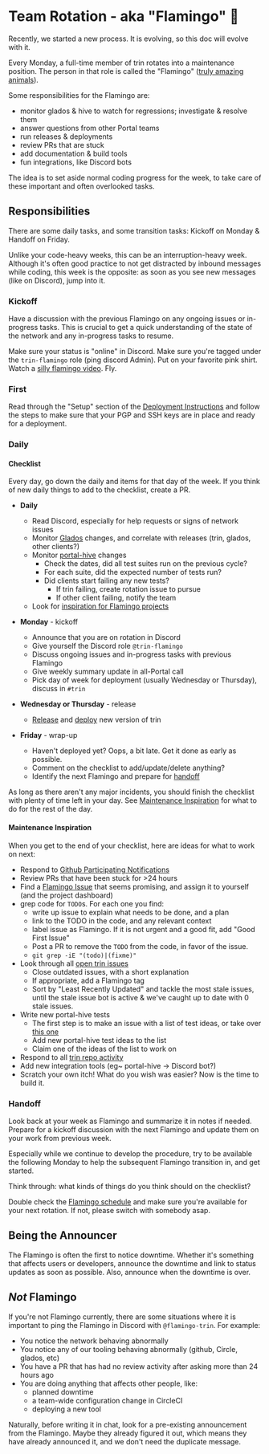 # Team Rotation - aka "Flamingo" 🦩

Recently, we started a new process. It is evolving, so this doc will evolve with it.

Every Monday, a full-time member of trin rotates into a maintenance position. The person in that role is called the "Flamingo" ([truly amazing animals](https://www.reddit.com/r/Flamingo/comments/odzxry/are_flamingos_extremophiles/)).

Some responsibilities for the Flamingo are:

- monitor glados & hive to watch for regressions; investigate & resolve them
- answer questions from other Portal teams
- run releases & deployments
- review PRs that are stuck
- add documentation & build tools
- fun integrations, like Discord bots

The idea is to set aside normal coding progress for the week, to take care of these important and often overlooked tasks.

## Responsibilities

There are some daily tasks, and some transition tasks: Kickoff on Monday & Handoff on Friday.

Unlike your code-heavy weeks, this can be an interruption-heavy week. Although it's often good practice to not get distracted by inbound messages while coding, this week is the opposite: as soon as you see new messages (like on Discord), jump into it.

### Kickoff

Have a discussion with the previous Flamingo on any ongoing issues or in-progress tasks. This is crucial to get a quick understanding of the state of the network and any in-progress tasks to resume.

Make sure your status is "online" in Discord. Make sure you're tagged under the `trin-flamingo` role (ping discord Admin). Put on your favorite pink shirt. Watch a [silly flamingo video](https://www.youtube.com/watch?v=gWNWtbPEWw0). Fly.

### First

Read through the "Setup" section of the [Deployment Instructions](../releases/deployment.md) and follow the steps to make sure that your PGP and SSH keys are in place and ready for a deployment.

### Daily

#### Checklist

Every day, go down the daily and items for that day of the week. If you think of new daily things to add to the checklist, create a PR.

- **Daily**
  - Read Discord, especially for help requests or signs of network issues
  - Monitor [Glados](http://glados.ethportal.net/) changes, and correlate with releases (trin, glados, other clients?)
  - Monitor [portal-hive](https://portal-hive.ethdevops.io/) changes
    - Check the dates, did all test suites run on the previous cycle?
    - For each suite, did the expected number of tests run?
    - Did clients start failing any new tests?
      - If trin failing, create rotation issue to pursue
      - If other client failing, notify the team
  - Look for [inspiration for Flamingo projects](../rotation/index.md#maintenance-inspiration)

- **Monday** - kickoff
  - Announce that you are on rotation in Discord
  - Give yourself the Discord role `@trin-flamingo`
  - Discuss ongoing issues and in-progress tasks with previous Flamingo
  - Give weekly summary update in all-Portal call
  - Pick day of week for deployment (usually Wednesday or Thursday), discuss in `#trin`

- **Wednesday or Thursday** - release
  - [Release](../releases/release_checklist.md) and [deploy](../releases/deployment.md) new version of trin

- **Friday** - wrap-up
  - Haven't deployed yet? Oops, a bit late. Get it done as early as possible.
  - Comment on the checklist to add/update/delete anything?
  - Identify the next Flamingo and prepare for [handoff](#handoff)

As long as there aren't any major incidents, you should finish the checklist with plenty of time left in your day. See [Maintenance Inspiration](#maintenance-inspiration) for what to do for the rest of the day.

#### Maintenance Inspiration

When you get to the end of your checklist, here are ideas for what to work on next:

- Respond to [Github Participating Notifications](https://github.com/notifications?query=reason%3Aparticipating)
- Review PRs that have been stuck for >24 hours
- Find a [Flamingo Issue](https://github.com/ethereum/trin/issues?q=is%3Aopen+is%3Aissue+label%3Aflamingo) that seems promising, and assign it to yourself (and the project dashboard)
- grep code for `TODO`s. For each one you find:
  - write up issue to explain what needs to be done, and a plan
  - link to the TODO in the code, and any relevant context
  - label issue as Flamingo. If it is not urgent and a good fit, add "Good First Issue"
  - Post a PR to remove the `TODO` from the code, in favor of the issue.
  - `git grep -iE "(todo)|(fixme)"`
- Look through all [open trin issues](https://github.com/ethereum/trin/issues)
  - Close outdated issues, with a short explanation
  - If appropriate, add a Flamingo tag
  - Sort by "Least Recently Updated" and tackle the most stale issues, until the stale issue bot is active & we've caught up to date with 0 stale issues.
- Write new portal-hive tests
  - The first step is to make an issue with a list of test ideas, or take over [this one](https://github.com/ethereum/portal-hive/issues/54)
  - Add new portal-hive test ideas to the list
  - Claim one of the ideas of the list to work on
- Respond to all [trin repo activity](https://github.com/notifications?query=repo%3Aethereum%2Ftrin)
- Add new integration tools (eg~ portal-hive -> Discord bot?)
- Scratch your own itch! What do you wish was easier? Now is the time to build it.

### Handoff

Look back at your week as Flamingo and summarize it in notes if needed. Prepare for a kickoff discussion with the next Flamingo and update them on your work from previous week.

Especially while we continue to develop the procedure, try to be available the following Monday to help the subsequent Flamingo transition in, and get started.

Think through: what kinds of things do you think should on the checklist?

Double check the [Flamingo schedule](https://notes.ethereum.org/@njgheorghita/r1angO2lT) and make sure you're available for your next rotation. If not, please switch with somebody asap.

## Being the Announcer

The Flamingo is often the first to notice downtime. Whether it's something that affects users or developers, announce the downtime and link to status updates as soon as possible. Also, announce when the downtime is over.

## *Not* Flamingo

If you're not Flamingo currently, there are some situations where it is important to ping the Flamingo in Discord with `@flamingo-trin`. For example:

- You notice the network behaving abnormally
- You notice any of our tooling behaving abnormally (github, Circle, glados, etc)
- You have a PR that has had no review activity after asking more than 24 hours ago
- You are doing anything that affects other people, like:
  - planned downtime
  - a team-wide configuration change in CircleCI
  - deploying a new tool

Naturally, before writing it in chat, look for a pre-existing announcement from the Flamingo. Maybe they already figured it out, which means they have already announced it, and we don't need the duplicate message.
